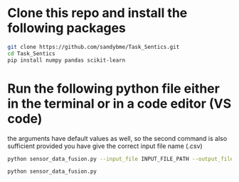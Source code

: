 # Clone this repo and install the following packages
```bash
git clone https://github.com/sandybme/Task_Sentics.git
cd Task_Sentics
pip install numpy pandas scikit-learn
```
# Run the following python file either in the terminal or in a code editor (VS code)
the arguments have default values as well, so the second command is also sufficient provided you have give the correct input file name (.csv)
```bash
python sensor_data_fusion.py --input_file INPUT_FILE_PATH --output_file OUTPUT_FILE_PATH [--threshold DISTANCE_THRESHOLD]
```
```bash
python sensor_data_fusion.py
```
